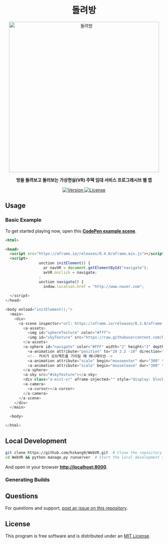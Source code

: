 <h1 align="center">돌려방</h1>

<p align="center"><a href="yangyinetwork.asuscomm.com:85" target="_blank"><img width="480" alt="돌려방" src="https://s6.postimg.org/47g5ir0e9/webvr.png"></a></p>

<p align="center"><b>방을 돌려보고 둘러보는 가상현실(VR) 주택 임대 서비스 프로그레시브 웹 앱</b></p>

<p align="center">
  <a href="">
    <img src="http://img.shields.io/pypi/v/nine.svg" alt="Version">
  </a>
  <a href="">
    <img src="https://img.shields.io/npm/l/aframe.svg?style=flat-square" alt="License">
  </a>
</p>

## Usage

### Basic Example

To get started playing now, open this [**CodePen example
scene**](http://codepen.io/sudosudoohio/pen/GrxOzY).

```html
<html>

<head>
  <script src="https://aframe.io/releases/0.4.0/aframe.min.js"></script>
  <script>
               unction initElement() {
                 ar navVR = document.getElementById("navigate");
                 avVR.onclick = navigate;
               ;
               unction navigate() {
                 indow.location.href = "http://www.naver.com";
               
  </script>
</head>

<body onload="initElement();">
  <main>
    <div>
      <a-scene inspector="url: https://aframe.io/releases/0.3.0/aframe-inspector.min.js">
        <a-assets>
          <img id="sphereTexture" color="#fff">
          <img id="skyTexture" src="https://raw.githubusercontent.com/hskang9/WebVR/master/web/static/photos/hacking-room1.jpg" rotation="0 -130 0">
        </a-assets>
        <a-sphere id="navigate" color="#FFF" width="2" height="2" depth="2" position="20 2 -10" rotation="0 0 45" scale="2 2 2" src="#sphereTexture">
          <a-animation attribute="position" to="20 2.2 -10" direction="alternate" dur="2000" repeat="indefinite"></a-animation>
          <!-- 커서가 오브젝트를 가리킬 때 애니메이션-->
          <a-animation attribute="scale" begin="mouseenter" dur="300" to="2.3 2.3 2.3"></a-animation>
          <a-animation attribute="scale" begin="mouseleave" dur="300" to="2 2 2"></a-animation>
        </a-sphere>
        <a-sky src="#skyTexture"></a-sky>
        <div class="a-exit-vr" aframe-injected="" style="display: block;"><button class="a-enter-vr-button" aframe-injected=""></button></div>
        <a-camera>
          <a-cursor></a-cursor>
        </a-camera>
      </a-scene>
    </div>
  </main>

  <body>

</html>
```

## Local Development

```sh
git clone https://github.com/hskang9/WebVR.git  # Clone the repository.
cd WebVR && python manage.py runserver  # Start the local development server.
```

And open in your browser **[http://localhost:8000](http://localhost:8000)**.

### Generating Builds


## Questions

For questions and support, [post an issue on this repository](https://github.com/hskang9/WebVR/issues).


## License

This program is free software and is distributed under an [MIT License](LICENSE).
